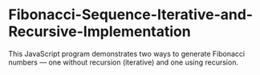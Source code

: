 # Fibonacci-Sequence-Iterative-and-Recursive-Implementation
This JavaScript program demonstrates two ways to generate Fibonacci numbers — one without recursion (iterative) and one using recursion.
